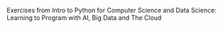 Exercises from Intro to Python for Computer Science and Data Science: Learning to Program with AI, Big Data and The Cloud
